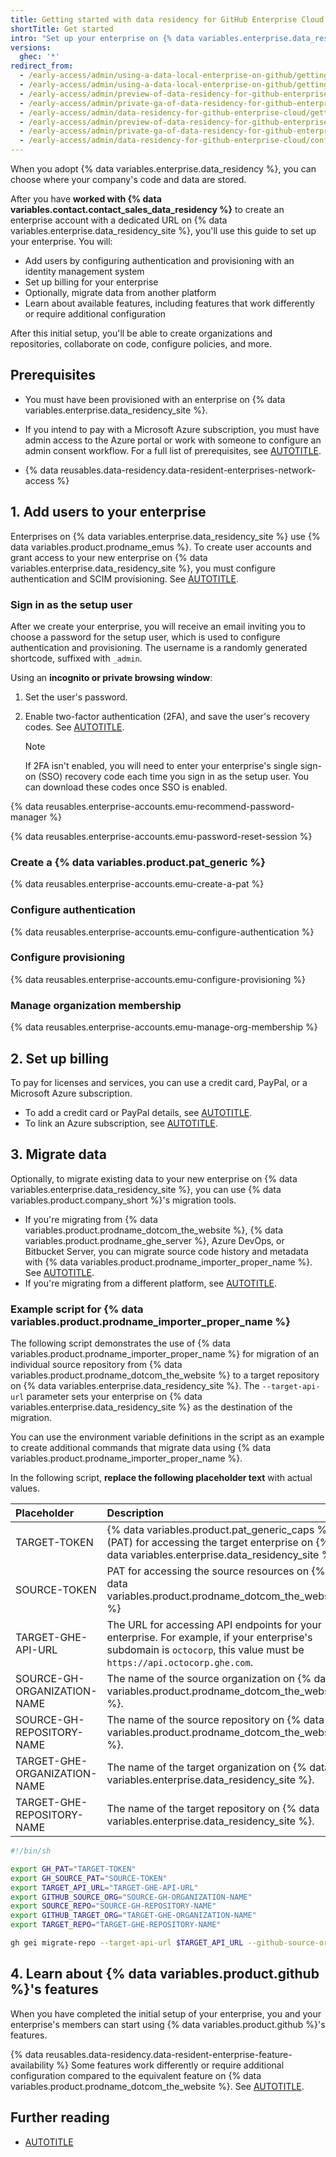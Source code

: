 ```yaml
---
title: Getting started with data residency for GitHub Enterprise Cloud
shortTitle: Get started
intro: "Set up your enterprise on {% data variables.enterprise.data_residency_site %} by onboarding users, enabling billing, and migrating data."
versions:
  ghec: '*'
redirect_from:
  - /early-access/admin/using-a-data-local-enterprise-on-github/getting-started-with-a-data-local-enterprise
  - /early-access/admin/using-a-data-local-enterprise-on-github/getting-started-with-a-data-resident-enterprise
  - /early-access/admin/preview-of-data-residency-for-github-enterprise/getting-started-with-the-preview-of-data-residency
  - /early-access/admin/private-ga-of-data-residency-for-github-enterprise-cloud/getting-started-with-the-private-ga-of-data-residency
  - /early-access/admin/data-residency-for-github-enterprise-cloud/getting-started-with-data-residency-for-github-enterprise-cloud
  - /early-access/admin/preview-of-data-residency-for-github-enterprise/configuring-authentication-and-provisioning-for-your-enterprise
  - /early-access/admin/private-ga-of-data-residency-for-github-enterprise-cloud/configuring-authentication-and-provisioning-for-your-enterprise
  - /early-access/admin/data-residency-for-github-enterprise-cloud/configuring-authentication-and-provisioning-for-your-enterprise
---
```


When you adopt {% data variables.enterprise.data_residency %}, you can choose where your company's code and data are stored.

After you have **worked with {% data variables.contact.contact_sales_data_residency %}** to create an enterprise account with a dedicated URL on {% data variables.enterprise.data_residency_site %}, you'll use this guide to set up your enterprise. You will:

* Add users by configuring authentication and provisioning with an identity management system
* Set up billing for your enterprise
* Optionally, migrate data from another platform
* Learn about available features, including features that work differently or require additional configuration

After this initial setup, you'll be able to create organizations and repositories, collaborate on code, configure policies, and more.

## Prerequisites

* You must have been provisioned with an enterprise on {% data variables.enterprise.data_residency_site %}.

* If you intend to pay with a Microsoft Azure subscription, you must have admin access to the Azure portal or work with someone to configure an admin consent workflow. For a full list of prerequisites, see [AUTOTITLE](/billing/managing-the-plan-for-your-github-account/connecting-an-azure-subscription#prerequisites).

* {% data reusables.data-residency.data-resident-enterprises-network-access %}

## 1. Add users to your enterprise

Enterprises on {% data variables.enterprise.data_residency_site %} use {% data variables.product.prodname_emus %}. To create user accounts and grant access to your new enterprise on {% data variables.enterprise.data_residency_site %}, you must configure authentication and SCIM provisioning. See [AUTOTITLE](/admin/managing-iam/understanding-iam-for-enterprises/getting-started-with-enterprise-managed-users).

### Sign in as the setup user

After we create your enterprise, you will receive an email inviting you to choose a password for the setup user, which is used to configure authentication and provisioning. The username is a randomly generated shortcode, suffixed with `_admin`.

Using an **incognito or private browsing window**:

1. Set the user's password.
1. Enable two-factor authentication (2FA), and save the user's recovery codes. See [AUTOTITLE](/authentication/securing-your-account-with-two-factor-authentication-2fa/configuring-two-factor-authentication).

   > [!NOTE]
   > If 2FA isn't enabled, you will need to enter your enterprise's single sign-on (SSO) recovery code each time you sign in as the setup user. You can download these codes once SSO is enabled.

{% data reusables.enterprise-accounts.emu-recommend-password-manager %}

{% data reusables.enterprise-accounts.emu-password-reset-session %}

### Create a {% data variables.product.pat_generic %}

{% data reusables.enterprise-accounts.emu-create-a-pat %}

### Configure authentication

{% data reusables.enterprise-accounts.emu-configure-authentication %}

### Configure provisioning

{% data reusables.enterprise-accounts.emu-configure-provisioning %}

### Manage organization membership

{% data reusables.enterprise-accounts.emu-manage-org-membership %}

## 2. Set up billing

To pay for licenses and services, you can use a credit card, PayPal, or a Microsoft Azure subscription.

* To add a credit card or PayPal details, see [AUTOTITLE](/billing/using-the-new-billing-platform/managing-your-payment-and-billing-information#viewing-payment-information).
* To link an Azure subscription, see [AUTOTITLE](/billing/managing-the-plan-for-your-github-account/connecting-an-azure-subscription#connecting-your-azure-subscription-to-your-enterprise-account).

## 3. Migrate data

Optionally, to migrate existing data to your new enterprise on {% data variables.enterprise.data_residency_site %}, you can use {% data variables.product.company_short %}'s migration tools.

* If you're migrating from {% data variables.product.prodname_dotcom_the_website %}, {% data variables.product.prodname_ghe_server %}, Azure DevOps, or Bitbucket Server, you can migrate source code history and metadata with {% data variables.product.prodname_importer_proper_name %}. See [AUTOTITLE](/migrations/using-github-enterprise-importer/understanding-github-enterprise-importer/about-github-enterprise-importer).
* If you're migrating from a different platform, see [AUTOTITLE](/migrations/overview/migration-paths-to-github#migrations-to-ghecom).

### Example script for {% data variables.product.prodname_importer_proper_name %}

The following script demonstrates the use of {% data variables.product.prodname_importer_proper_name %} for migration of an individual source repository from {% data variables.product.prodname_dotcom_the_website %} to a target repository on {% data variables.enterprise.data_residency_site %}. The `--target-api-url` parameter sets your enterprise on {% data variables.enterprise.data_residency_site %} as the destination of the migration.

You can use the environment variable definitions in the script as an example to create additional commands that migrate data using {% data variables.product.prodname_importer_proper_name %}.

In the following script, **replace the following placeholder text** with actual values.

| Placeholder | Description |
| :- | :- |
| TARGET-TOKEN | {% data variables.product.pat_generic_caps %} (PAT) for accessing the target enterprise on {% data variables.enterprise.data_residency_site %} |
| SOURCE-TOKEN | PAT for accessing the source resources on {% data variables.product.prodname_dotcom_the_website %} |
| TARGET-GHE-API-URL | The URL for accessing API endpoints for your enterprise. For example, if your enterprise's subdomain is `octocorp`, this value must be `https://api.octocorp.ghe.com`. |
| SOURCE-GH-ORGANIZATION-NAME | The name of the source organization on {% data variables.product.prodname_dotcom_the_website %}. |
| SOURCE-GH-REPOSITORY-NAME | The name of the source repository on {% data variables.product.prodname_dotcom_the_website %}. |
| TARGET-GHE-ORGANIZATION-NAME | The name of the target organization on {% data variables.enterprise.data_residency_site %}. |
| TARGET-GHE-REPOSITORY-NAME | The name of the target repository on {% data variables.enterprise.data_residency_site %}. |

```bash copy
#!/bin/sh

export GH_PAT="TARGET-TOKEN"
export GH_SOURCE_PAT="SOURCE-TOKEN"
export TARGET_API_URL="TARGET-GHE-API-URL"
export GITHUB_SOURCE_ORG="SOURCE-GH-ORGANIZATION-NAME"
export SOURCE_REPO="SOURCE-GH-REPOSITORY-NAME"
export GITHUB_TARGET_ORG="TARGET-GHE-ORGANIZATION-NAME"
export TARGET_REPO="TARGET-GHE-REPOSITORY-NAME"

gh gei migrate-repo --target-api-url $TARGET_API_URL --github-source-org $GITHUB_SOURCE_ORG --source-repo $SOURCE_REPO --github-target-org $GITHUB_TARGET_ORG --target-repo $TARGET_REPO --verbose
```

## 4. Learn about {% data variables.product.github %}'s features

When you have completed the initial setup of your enterprise, you and your enterprise's members can start using {% data variables.product.github %}'s features.

{% data reusables.data-residency.data-resident-enterprise-feature-availability %} Some features work differently or require additional configuration compared to the equivalent feature on {% data variables.product.prodname_dotcom_the_website %}. See [AUTOTITLE](/admin/data-residency/feature-overview-for-github-enterprise-cloud-with-data-residency).

## Further reading

* [AUTOTITLE](/admin/data-residency/resolving-issues-with-your-enterprise-on-ghecom)
